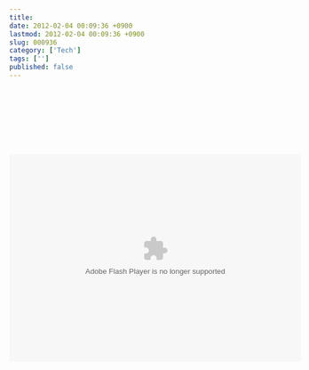 ```yaml
---
title: 
date: 2012-02-04 00:09:36 +0900
lastmod: 2012-02-04 00:09:36 +0900
slug: 000936
category: ['Tech']
tags: ['']
published: false
---
```




<p><object width="526" height="374"><br />
<param name="movie" value="http://video.ted.com/assets/player/swf/EmbedPlayer.swf"></param><br />
<param name="allowFullScreen" value="true" /><br />
<param name="allowScriptAccess" value="always"/><br />
<param name="wmode" value="transparent"></param><br />
<param name="bgColor" value="#ffffff"></param><br />
<param name="flashvars" value="vu=https://video.ted.com/talk/stream/2010G/Blank/DerekSivers_2010G-320k.mp4&su=http://images.ted.com/images/ted/tedindex/embed-posters/DerekSivers-2010G.embed_thumbnail.jpg&vw=512&vh=288&ap=0&ti=947&lang=en&introDuration=15330&adDuration=4000&postAdDuration=830&adKeys=talk=derek_sivers_keep_your_goals_to_yourself;year=2010;theme=unconventional_explanations;theme=the_creative_spark;theme=how_the_mind_works;theme=how_we_learn;event=TEDGlobal+2010;tag=personal+growth;tag=self;tag=storytelling;tag=success;&preAdTag=tconf.ted/embed;tile=1;sz=512x288;" /><br />
<embed src="http://video.ted.com/assets/player/swf/EmbedPlayer.swf" pluginspace="http://www.macromedia.com/go/getflashplayer" type="application/x-shockwave-flash" wmode="transparent" bgColor="#ffffff" width="526" height="374" allowFullScreen="true" allowScriptAccess="always" flashvars="vu=https://video.ted.com/talk/stream/2010G/Blank/DerekSivers_2010G-320k.mp4&su=http://images.ted.com/images/ted/tedindex/embed-posters/DerekSivers-2010G.embed_thumbnail.jpg&vw=512&vh=288&ap=0&ti=947&lang=en&introDuration=15330&adDuration=4000&postAdDuration=830&adKeys=talk=derek_sivers_keep_your_goals_to_yourself;year=2010;theme=unconventional_explanations;theme=the_creative_spark;theme=how_the_mind_works;theme=how_we_learn;event=TEDGlobal+2010;tag=personal+growth;tag=self;tag=storytelling;tag=success;&preAdTag=tconf.ted/embed;tile=1;sz=512x288;"></embed><br />
</object></p>

